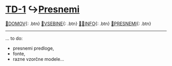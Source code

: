 # [TD-1](../index.md) ↪[Presnemi](./index.md) 

[🏡DOMOV](../index.md){: .btn}
[📝VSEBINE](../Vsebine/index.md){: .btn}
[👨‍🎓INFO](../info.md){: .btn}
[💾PRESNEMI](../Presnemi/index.md){: .btn}

---

... to do:

- presnemi predloge,
- fonte,
- razne vzorčne modele...
